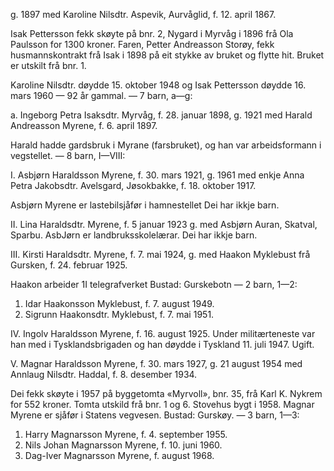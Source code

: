 g. 1897 med Karoline Nilsdtr. Aspevik, Aurvåglid, f. 12. april 1867.

Isak Pettersson fekk skøyte på bnr. 2, Nygard i Myrvåg i 1896 frå Ola Paulsson for 1300 kroner. Faren, Petter Andreasson Storøy, fekk husmannskontrakt frå Isak i 1898 på eit stykke av bruket og flytte hit. Bruket er utskilt frå bnr. 1.

Karoline Nilsdtr. døydde 15. oktober 1948 og Isak Pettersson døydde 16. mars 1960 — 92 år gammal. — 7 barn, a—g:

a. Ingeborg Petra Isaksdtr. Myrvåg, f. 28. januar 1898, g. 1921 med Harald Andreasson Myrene, f. 6. april 1897.

Harald hadde gardsbruk i Myrane (farsbruket), og han var arbeidsformann i vegstellet. — 8 barn, I—VIII:

I. Asbjørn Haraldsson Myrene, f. 30. mars 1921, g. 1961 med enkje Anna Petra Jakobsdtr. Avelsgard, Jøsokbakke, f. 18. oktober 1917.

Asbjørn Myrene er lastebilsjåfør i hamnestellet Dei har ikkje barn.

II. Lina Haraldsdtr. Myrene, f. 5 januar 1923 g. med Asbjørn Auran, Skatval, Sparbu. AsbJørn er landbruksskolelærar. Dei har ikkje barn.

III. Kirsti Haraldsdtr. Myrene, f. 7. mai 1924, g. med Haakon Myklebust frå Gursken, f. 24. februar 1925.

Haakon arbeider 1I telegrafverket Bustad: Gurskebotn — 2 barn, 1—2:

1. Idar Haakonsson Myklebust, f. 7. august 1949.
2. Sigrunn Haakonsdtr. Myklebust, f. 7. mai 1951.

IV. Ingolv Haraldsson Myrene, f. 16. august 1925. Under militærteneste var han med i Tysklandsbrigaden og han døydde
i Tyskland 11. juli 1947. Ugift.

V. Magnar Haraldsson Myrene, f. 30. mars 1927, g. 21 august 1954 med Annlaug Nilsdtr. Haddal, f. 8. desember 1934.

Dei fekk skøyte i 1957 på byggetomta «Myrvoll», bnr. 35, frå Karl K. Nykrem for 552 kroner. Tomta utskild frå bnr. 1 og 6. Stovehus bygt i 1958. Magnar Myrene er sjåfør i Statens vegvesen. Bustad: Gurskøy. — 3 barn, 1—3:

1. Harry Magnarsson Myrene, f. 4. september 1955.
2. Nils Johan Magnarsson Myrene, f. 10. juni 1960.
3. Dag-Iver Magnarsson Myrene, f. august 1968.